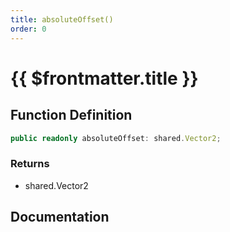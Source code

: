 ```yaml
---
title: absoluteOffset()
order: 0
---
```


# {{ $frontmatter.title }}

## Function Definition

```ts
public readonly absoluteOffset: shared.Vector2;
```

### Returns

* shared.Vector2

## Documentation

<!--@include: ./parts/absoluteOffset.md-->
